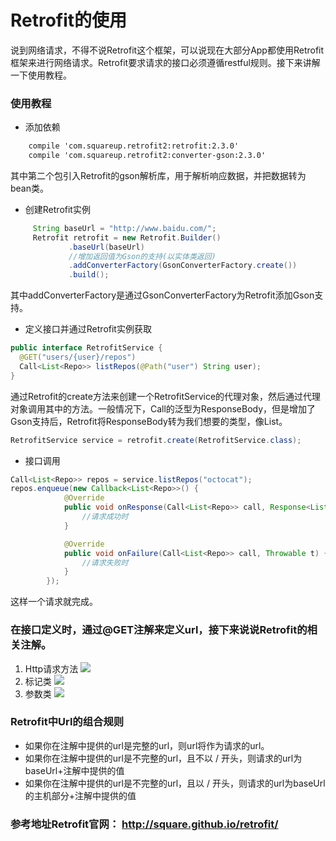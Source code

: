# Retrofit的使用
说到网络请求，不得不说Retrofit这个框架，可以说现在大部分App都使用Retrofit框架来进行网络请求。Retrofit要求请求的接口必须遵循restful规则。接下来讲解一下使用教程。
<!--more-->
### 使用教程
* 添加依赖
```xml
    compile 'com.squareup.retrofit2:retrofit:2.3.0'
    compile 'com.squareup.retrofit2:converter-gson:2.3.0'
```
其中第二个包引入Retrofit的gson解析库，用于解析响应数据，并把数据转为bean类。

* 创建Retrofit实例
```java
     String baseUrl = "http://www.baidu.com/";
     Retrofit retrofit = new Retrofit.Builder()
             .baseUrl(baseUrl)
             //增加返回值为Gson的支持(以实体类返回)
             .addConverterFactory(GsonConverterFactory.create())
             .build();
```
其中addConverterFactory是通过GsonConverterFactory为Retrofit添加Gson支持。

* 定义接口并通过Retrofit实例获取
```java
public interface RetrofitService {
  @GET("users/{user}/repos")
  Call<List<Repo>> listRepos(@Path("user") String user);
}
```
通过Retrofit的create方法来创建一个RetrofitService的代理对象，然后通过代理对象调用其中的方法。一般情况下，Call的泛型为ResponseBody，但是增加了Gson支持后，Retrofit将ResponseBody转为我们想要的类型，像List<Repo>。
```java 
RetrofitService service = retrofit.create(RetrofitService.class);
```
* 接口调用
```java
Call<List<Repo>> repos = service.listRepos("octocat");
repos.enqueue(new Callback<List<Repo>>() {
            @Override
            public void onResponse(Call<List<Repo>> call, Response<List<Repo>> response) {
                //请求成功时
            }

            @Override
            public void onFailure(Call<List<Repo>> call, Throwable t) {
				//请求失败时
            }
        });
```
这样一个请求就完成。
### 在接口定义时，通过@GET注解来定义url，接下来说说Retrofit的相关注解。

1. Http请求方法
![](http://ww4.sinaimg.cn/large/006HJ39wgy1fg75c6y5syj30el09m74p.jpg)
2. 标记类
![](http://ww2.sinaimg.cn/large/006HJ39wgy1fg75eo0aj3j30ij095dgq.jpg)
3. 参数类
![](http://ww1.sinaimg.cn/large/006HJ39wgy1fg75iymigij30jj0d6jub.jpg)

### Retrofit中Url的组合规则
* 如果你在注解中提供的url是完整的url，则url将作为请求的url。
* 如果你在注解中提供的url是不完整的url，且不以 / 开头，则请求的url为baseUrl+注解中提供的值
* 如果你在注解中提供的url是不完整的url，且以 / 开头，则请求的url为baseUrl的主机部分+注解中提供的值
### 参考地址Retrofit官网： http://square.github.io/retrofit/